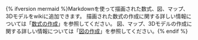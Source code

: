 {% ifversion mermaid %}Markdownを使って描画された数式、図、マップ、3Dモデルをwikiに追加できます。 描画された数式の作成に関する詳しい情報については「[数式の作成](/get-started/writing-on-github/working-with-advanced-formatting/writing-mathematical-expressions)」を参照してください。 図、マップ、3Dモデルの作成に関する詳しい情報については「[図の作成](/get-started/writing-on-github/working-with-advanced-formatting/creating-diagrams)」を参照してください。{% endif %}